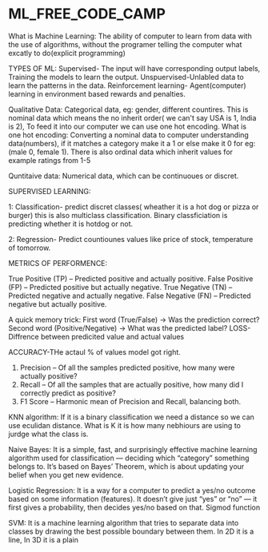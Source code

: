 # ML_FREE_CODE_CAMP

What is Machine Learning: The ability of computer to learn from data with the use of algorithms, without the programer telling the computer what excatly to do(explicit programming)

TYPES OF ML: Supervised- The input will have corresponding output labels, Training the models to learn the output.
Unspuervised-Unlabled data to learn the patterns in the data.
Reinforcement learning- Agent(computer) learning in environment based rewards and penalties.

Qualitative Data: Categorical data, eg: gender, different countires. This is nominal data which means the no inherit order( we can't say USA is 1, India is 2), To feed it into our computer we can use one hot encoding. What is one hot encoding: Converting a nominal data to computer understanding data(numbers), if it matches a category make it a 1 or else make it 0 for eg:(male 0, female 1). There is also ordinal data which inherit values for example ratings from 1-5

Quntitaive data: Numerical data, which can be continuoues or discret. 

SUPERVISED LEARNING:

1: Classification- predict discret classes( wheather it is a hot dog or pizza or burger) this is also multiclass classification. Binary classficiation is predicting whether it is hotdog or not. 

2: Regression- Predict countiounes values like price of stock, temperature of tomorrow.

METRICS OF PERFORMENCE:

True Positive (TP) – Predicted positive and actually positive.
False Positive (FP) – Predicted positive but actually negative.
True Negative (TN) – Predicted negative and actually negative.
False Negative (FN) – Predicted negative but actually positive.

A quick memory trick:
First word (True/False) → Was the prediction correct?
Second word (Positive/Negative) → What was the predicted label?
LOSS- Diffrence between predicited value and actual values

ACCURACY-THe actaul % of values model got right.
1. Precision – Of all the samples predicted positive, how many were actually positive?
2. Recall – Of all the samples that are actually positive, how many did I correctly predict as positive?
3. F1 Score – Harmonic mean of Precision and Recall, balancing both.

KNN algorithm: If it is a binary classification we need a distance so we can use eculidan distance. What is K it is how many nebhiours are using to jurdge what the class is.

Naive Bayes: It is a simple, fast, and surprisingly effective machine learning algorithm used for classification — deciding which “category” something belongs to. It’s based on Bayes’ Theorem, which is about updating your belief when you get new evidence.

Logistic Regression: It is a way for a computer to predict a yes/no outcome based on some information (features). It doesn’t give just “yes” or “no” — it first gives a probability, then decides yes/no based on that. Sigmod function

SVM: It is a machine learning algorithm that tries to separate data into classes by drawing the best possible boundary between them. In 2D it is a line, In 3D it is a plain





